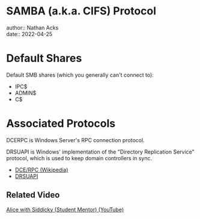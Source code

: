 # SAMBA (a.k.a. CIFS) Protocol

author:: Nathan Acks  
date:: 2022-04-25

# Default Shares

Default SMB shares (which you generally can't connect to):

* IPC$
* ADMIN$
* C$

# Associated Protocols

DCERPC is Windows Server's RPC connection protocol.

DRSUAPI is Windows' implementation of the "Directory Replication Service" protocol, which is used to keep domain controllers in sync.

* [DCE/RPC (Wikipedia)](https://en.wikipedia.org/wiki/DCE/RPC)
* [DRSUAPI](https://wiki.samba.org/index.php/DRSUAPI)

## Related Video

[Alice with Siddicky (Student Mentor) (YouTube)](https://www.youtube.com/watch?v=Zma6Mk5bEI8)
